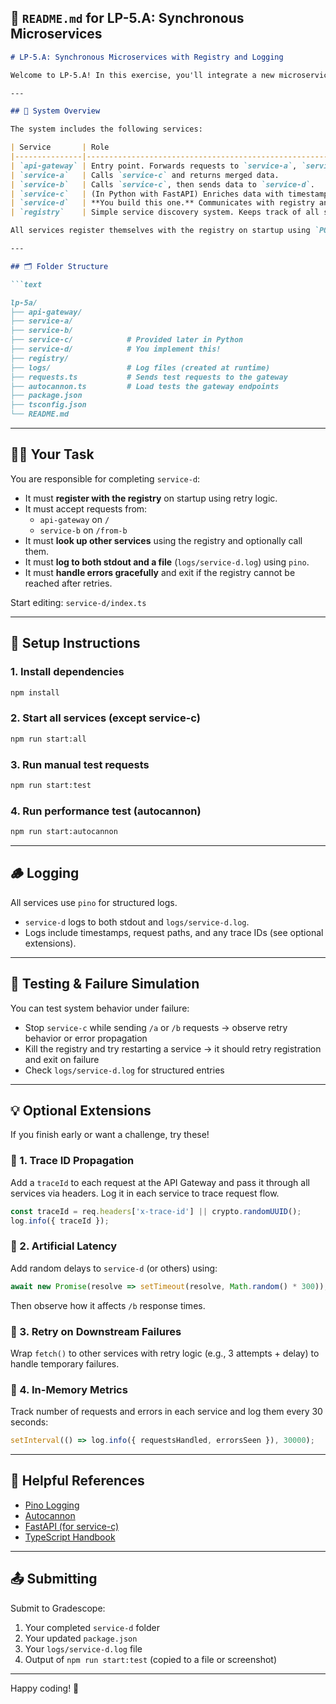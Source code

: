 ## 📘 `README.md` for LP-5.A: Synchronous Microservices

```markdown
# LP-5.A: Synchronous Microservices with Registry and Logging

Welcome to LP-5.A! In this exercise, you'll integrate a new microservice (`service-d`) into an existing synchronous microservice system built with Node.js and TypeScript. You'll work with service discovery, structured logging, request forwarding, and performance testing — just like in real-world scalable systems.

---

## 🚦 System Overview

The system includes the following services:

| Service       | Role                                                                 |
|---------------|----------------------------------------------------------------------|
| `api-gateway` | Entry point. Forwards requests to `service-a`, `service-b`, and `service-d`. |
| `service-a`   | Calls `service-c` and returns merged data.                           |
| `service-b`   | Calls `service-c`, then sends data to `service-d`.                   |
| `service-c`   | (In Python with FastAPI) Enriches data with timestamps.              |
| `service-d`   | **You build this one.** Communicates with registry and responds to `gateway` and `service-b`. |
| `registry`    | Simple service discovery system. Keeps track of all service URLs.    |

All services register themselves with the registry on startup using `POST /register` and discover other services using `GET /lookup?name=...`.

---

## 🗂️ Folder Structure

```text

lp-5a/
├── api-gateway/
├── service-a/
├── service-b/
├── service-c/            # Provided later in Python
├── service-d/            # You implement this!
├── registry/
├── logs/                 # Log files (created at runtime)
├── requests.ts           # Sends test requests to the gateway
├── autocannon.ts         # Load tests the gateway endpoints
├── package.json
├── tsconfig.json
└── README.md

```

---

## 🧑‍💻 Your Task

You are responsible for completing `service-d`:

- It must **register with the registry** on startup using retry logic.
- It must accept requests from:
  - `api-gateway` on `/`
  - `service-b` on `/from-b`
- It must **look up other services** using the registry and optionally call them.
- It must **log to both stdout and a file** (`logs/service-d.log`) using `pino`.
- It must **handle errors gracefully** and exit if the registry cannot be reached after retries.

Start editing: `service-d/index.ts`

---

## 🚀 Setup Instructions

### 1. Install dependencies

```bash
npm install
```

### 2. Start all services (except service-c)

```bash
npm run start:all
```

### 3. Run manual test requests

```bash
npm run start:test
```

### 4. Run performance test (autocannon)

```bash
npm run start:autocannon
```

---

## 🪵 Logging

All services use `pino` for structured logs.

- `service-d` logs to both stdout and `logs/service-d.log`.
- Logs include timestamps, request paths, and any trace IDs (see optional extensions).

---

## 🧪 Testing & Failure Simulation

You can test system behavior under failure:

- Stop `service-c` while sending `/a` or `/b` requests → observe retry behavior or error propagation
- Kill the registry and try restarting a service → it should retry registration and exit on failure
- Check `logs/service-d.log` for structured entries

---

## 💡 Optional Extensions

If you finish early or want a challenge, try these!

### 🔷 1. Trace ID Propagation

Add a `traceId` to each request at the API Gateway and pass it through all services via headers. Log it in each service to trace request flow.

```ts
const traceId = req.headers['x-trace-id'] || crypto.randomUUID();
log.info({ traceId });
```

### 🔷 2. Artificial Latency

Add random delays to `service-d` (or others) using:

```ts
await new Promise(resolve => setTimeout(resolve, Math.random() * 300));
```

Then observe how it affects `/b` response times.

### 🔷 3. Retry on Downstream Failures

Wrap `fetch()` to other services with retry logic (e.g., 3 attempts + delay) to handle temporary failures.

### 🔷 4. In-Memory Metrics

Track number of requests and errors in each service and log them every 30 seconds:

```ts
setInterval(() => log.info({ requestsHandled, errorsSeen }), 30000);
```

---

## 🔗 Helpful References

- [Pino Logging](https://github.com/pinojs/pino)
- [Autocannon](https://www.npmjs.com/package/autocannon)
- [FastAPI (for service-c)](https://fastapi.tiangolo.com/)
- [TypeScript Handbook](https://www.typescriptlang.org/docs/)

---

## 📤 Submitting

Submit to Gradescope:

1. Your completed `service-d` folder
2. Your updated `package.json`
3. Your `logs/service-d.log` file
4. Output of `npm run start:test` (copied to a file or screenshot)

---
Happy coding! 🚀

```
